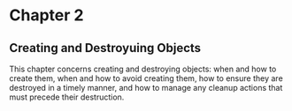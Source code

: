 # Chapter 2
## Creating and Destroyuing Objects

This chapter concerns creating and destroying objects: when and how to 
create them, when and how to avoid creating them, how to ensure they are 
destroyed in a timely manner, and how to manage any cleanup actions that 
must precede their destruction.
